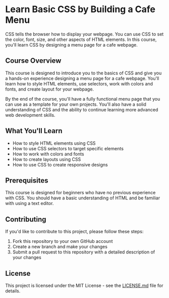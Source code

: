 # Learn Basic CSS by Building a Cafe Menu

CSS tells the browser how to display your webpage. You can use CSS to set the color, font, size, and other aspects of HTML elements. In this course, you'll learn CSS by designing a menu page for a cafe webpage.

## Course Overview

This course is designed to introduce you to the basics of CSS and give you a hands-on experience designing a menu page for a cafe webpage. You'll learn how to style HTML elements, use selectors, work with colors and fonts, and create layout for your webpage.

By the end of the course, you'll have a fully functional menu page that you can use as a template for your own projects. You'll also have a solid understanding of CSS and the ability to continue learning more advanced web development skills.

## What You'll Learn

- How to style HTML elements using CSS
- How to use CSS selectors to target specific elements
- How to work with colors and fonts
- How to create layouts using CSS
- How to use CSS to create responsive designs

## Prerequisites

This course is designed for beginners who have no previous experience with CSS. You should have a basic understanding of HTML and be familiar with using a text editor.

## Contributing

If you'd like to contribute to this project, please follow these steps:

1. Fork this repository to your own GitHub account
2. Create a new branch and make your changes
3. Submit a pull request to this repository with a detailed description of your changes

## License

This project is licensed under the MIT License - see the [LICENSE.md](https://github.com/Muhammad-Uzair99/FreeCodeCampPracticeCourses/blob/main/LICENSE) file for details.
